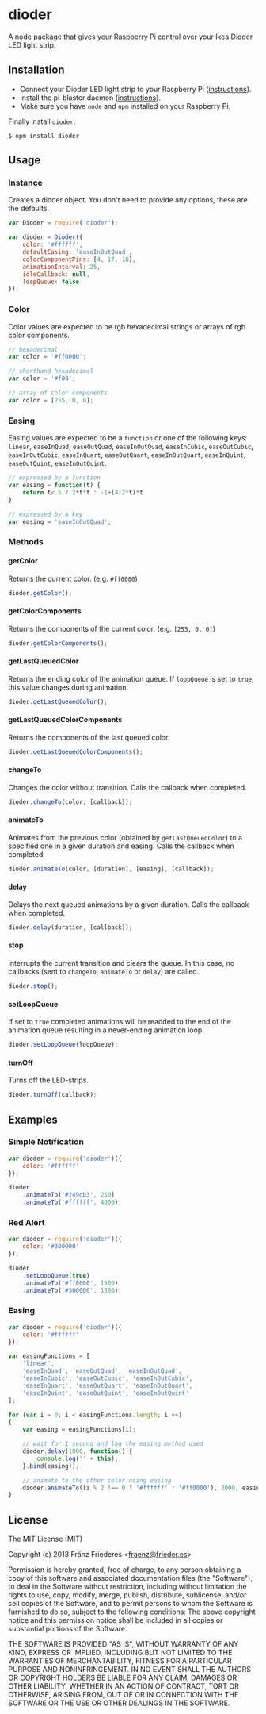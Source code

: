 dioder
======

A node package that gives your Raspberry Pi control over your Ikea Dioder LED light strip.

## Installation

- Connect your Dioder LED light strip to your Raspberry Pi ([instructions](http://krizzblog.de/2013/12/the-pidioder/)).
- Install the pi-blaster daemon ([instructions](https://github.com/sarfata/pi-blaster)).
- Make sure you have `node` and `npm` installed on your Raspberry Pi.

Finally install `dioder`:

    $ npm install dioder


## Usage

### Instance

Creates a dioder object. You don't need to provide any options, these are the defaults.

```javascript
var Dioder = require('dioder');

var dioder = Dioder({
    color: '#ffffff',
    defaultEasing: 'easeInOutQuad',
    colorComponentPins: [4, 17, 18],
    animationInterval: 25,
    idleCallback: null,
    loopQueue: false
});
```

### Color

Color values are expected to be rgb hexadecimal strings or arrays of rgb color components.

```javascript
// hexadecimal
var color = '#ff0000';

// shorthand hexadecimal
var color = '#f00';

// array of color components
var color = [255, 0, 0];
```


### Easing

Easing values are expected to be a `function` or one of the following keys: `linear`, `easeInQuad`, `easeOutQuad`, `easeInOutQuad`, `easeInCubic`, `easeOutCubic`, `easeInOutCubic`, `easeInQuart`, `easeOutQuart`, `easeInOutQuart`, `easeInQuint`, `easeOutQuint`, `easeInOutQuint`.

```javascript
// expressed by a function
var easing = function(t) {
    return t<.5 ? 2*t*t : -1+(4-2*t)*t
}

// expressed by a key
var easing = 'easeInOutQuad';
```


### Methods

#### getColor

Returns the current color. (e.g. `#ff0000`)

```javascript
dioder.getColor();
```

#### getColorComponents

Returns the components of the current color. (e.g. `[255, 0, 0]`)

```javascript
dioder.getColorComponents();
```

#### getLastQueuedColor

Returns the ending color of the animation queue. If `loopQueue` is set to `true`, this value changes during animation.

```javascript
dioder.getLastQueuedColor();
```

#### getLastQueuedColorComponents

Returns the components of the last queued color.

```javascript
dioder.getLastQueuedColorComponents();
```

#### changeTo

Changes the color without transition. Calls the callback when completed.

```javascript
dioder.changeTo(color, [callback]);
```

#### animateTo

Animates from the previous color (obtained by `getLastQueuedColor`) to a specified one in a given duration and easing. Calls the callback when completed.

```javascript
dioder.animateTo(color, [duration], [easing], [callback]);
```

#### delay

Delays the next queued animations by a given duration. Calls the callback when completed.

```javascript
dioder.delay(duration, [callback]);
```

#### stop

Interrupts the current transition and clears the queue. In this case, no callbacks (sent to `changeTo`, `animateTo` or `delay`) are called.

```javascript
dioder.stop();
```

#### setLoopQueue

If set to `true` completed animations will be readded to the end of the animation queue resulting in a never-ending animation loop.

```javascript
dioder.setLoopQueue(loopQueue);
```

#### turnOff

Turns off the LED-strips.

```javascript
dioder.turnOff(callback);
```

## Examples

### Simple Notification

```javascript
var dioder = require('dioder')({
    color: '#ffffff'
});

dioder
    .animateTo('#249db3', 250)
    .animateTo('#ffffff', 4000);
```

### Red Alert

```javascript
var dioder = require('dioder')({
    color: '#300000'
});

dioder
    .setLoopQueue(true)
    .animateTo('#ff0000', 1500)
    .animateTo('#300000', 1500);
```

### Easing

```javascript
var dioder = require('dioder')({
    color: '#ffffff'
});

var easingFunctions = [
    'linear',
    'easeInQuad', 'easeOutQuad', 'easeInOutQuad',
    'easeInCubic', 'easeOutCubic', 'easeInOutCubic',
    'easeInQuart', 'easeOutQuart', 'easeInOutQuart',
    'easeInQuint', 'easeOutQuint', 'easeInOutQuint'
];

for (var i = 0; i < easingFunctions.length; i ++)
{
    var easing = easingFunctions[i];

    // wait for 1 second and log the easing method used
    dioder.delay(1000, function() {
        console.log('' + this);
    }.bind(easing));

    // animate to the other color using easing
    dioder.animateTo((i % 2 !== 0 ? '#ffffff' : '#ff0000'), 2000, easing);
}
```


## License

The MIT License (MIT)

Copyright (c) 2013 Fränz Friederes <[fraenz@frieder.es](mailto:fraenz@frieder.es)>

Permission is hereby granted, free of charge, to any person obtaining a copy of this software and associated documentation files (the "Software"), to deal in the Software without restriction, including without limitation the rights to use, copy, modify, merge, publish, distribute, sublicense, and/or sell copies of the Software, and to permit persons to whom the Software is furnished to do so, subject to the following conditions:
The above copyright notice and this permission notice shall be included in all copies or substantial portions of the Software.

THE SOFTWARE IS PROVIDED "AS IS", WITHOUT WARRANTY OF ANY KIND, EXPRESS OR IMPLIED, INCLUDING BUT NOT LIMITED TO THE WARRANTIES OF MERCHANTABILITY, FITNESS FOR A PARTICULAR PURPOSE AND NONINFRINGEMENT. IN NO EVENT SHALL THE AUTHORS OR COPYRIGHT HOLDERS BE LIABLE FOR ANY CLAIM, DAMAGES OR OTHER LIABILITY, WHETHER IN AN ACTION OF CONTRACT, TORT OR OTHERWISE, ARISING FROM, OUT OF OR IN CONNECTION WITH THE SOFTWARE OR THE USE OR OTHER DEALINGS IN THE SOFTWARE.
